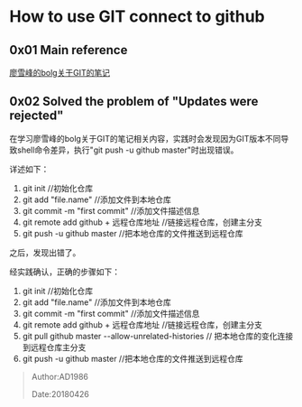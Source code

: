 How to use GIT connect to github
================================

0x01 Main reference
-------------------
  

[廖雪峰的bolg关于GIT的笔记](https://www.liaoxuefeng.com/wiki/0013739516305929606dd18361248578c67b8067c8c017b000)

0x02 Solved the problem of "Updates were rejected"
-----------------------------------
  
在学习廖雪峰的bolg关于GIT的笔记相关内容，实践时会发现因为GIT版本不同导致shell命令差异，执行"git push -u github master"时出现错误。
  
详述如下：
  
1. git init //初始化仓库
2. git add "file.name" //添加文件到本地仓库
3. git commit -m "first commit" //添加文件描述信息
4. git remote add github + 远程仓库地址 //链接远程仓库，创建主分支
5. git push -u github master //把本地仓库的文件推送到远程仓库
  
之后，发现出错了。
  
经实践确认，正确的步骤如下：
  
1. git init //初始化仓库
2. git add "file.name" //添加文件到本地仓库
3. git commit -m "first commit" //添加文件描述信息
4. git remote add github + 远程仓库地址 //链接远程仓库，创建主分支
5. git pull github master --allow-unrelated-histories  // 把本地仓库的变化连接到远程仓库主分支
6. git push -u github master //把本地仓库的文件推送到远程仓库
  
>Author:AD1986
>  
>Date:20180426

